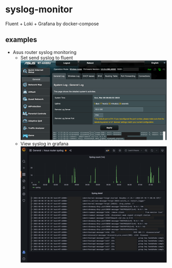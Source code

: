 # syslog-monitor

Fluent + Loki + Grafana by docker-compose

## examples

- Asus router syslog monitoring
  - Set send syslog to fluent
    ![](./examples/asus_router_syslog_monitoring/send_asus_router_syslog.png)
  - View syslog in grafana
    ![](./examples/asus_router_syslog_monitoring/view_syslog_in_grafana.png)
